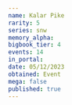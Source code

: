 ```yaml
---
name: Kalar Pike
rarity: 5
series: snw
memory_alpha:
bigbook_tier: 4
events: 14
in_portal:
date: 05/12/2023
obtained: Event
mega: false
published: true
---
```




